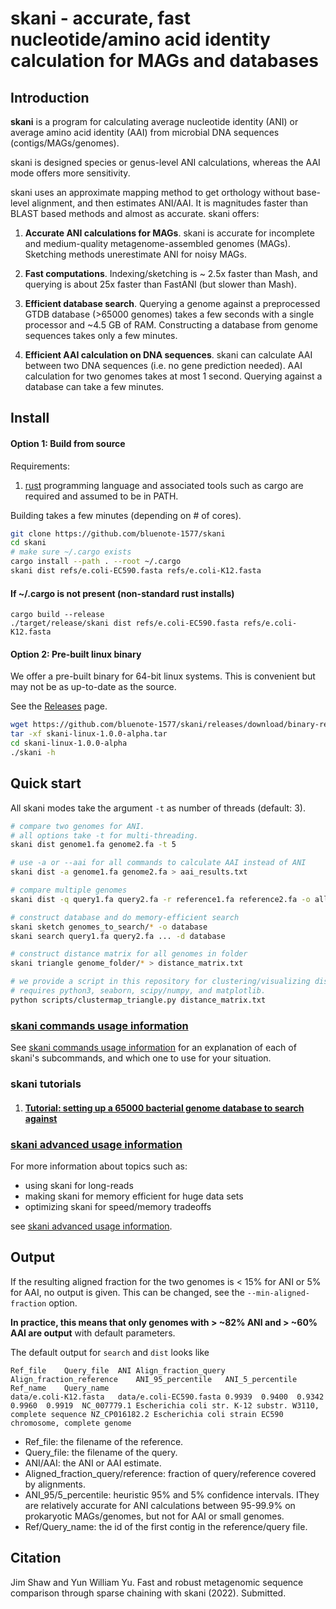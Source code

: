 # skani - accurate, fast nucleotide/amino acid identity calculation for MAGs and databases

## Introduction

**skani** is a program for calculating average nucleotide identity (ANI) or average amino acid identity (AAI) from microbial DNA sequences (contigs/MAGs/genomes). 

skani is designed species or genus-level ANI calculations, whereas the AAI mode offers more sensitivity. 

skani uses an approximate mapping method to get orthology without base-level alignment, and then estimates ANI/AAI. It is magnitudes faster than BLAST based methods and almost as accurate. skani offers:

1. **Accurate ANI calculations for MAGs**. skani is accurate for incomplete and medium-quality metagenome-assembled genomes (MAGs). Sketching methods unerestimate ANI for noisy MAGs.

2. **Fast computations**. Indexing/sketching is ~ 2.5x faster than Mash, and querying is about 25x faster than FastANI (but slower than Mash). 

3. **Efficient database search**. Querying a genome against a preprocessed GTDB database (>65000 genomes) takes a few seconds with a single processor and ~4.5 GB of RAM. Constructing a database from genome sequences takes only a few minutes. 

4. **Efficient AAI calculation on DNA sequences**. skani can calculate AAI between two DNA sequences (i.e. no gene prediction needed). AAI calculation for two genomes takes at most 1 second. Querying against a database can take a few minutes.

##  Install

#### Option 1: Build from source

Requirements:
1. [rust](https://www.rust-lang.org/tools/install) programming language and associated tools such as cargo are required and assumed to be in PATH.

Building takes a few minutes (depending on # of cores).

```sh
git clone https://github.com/bluenote-1577/skani
cd skani
# make sure ~/.cargo exists
cargo install --path . --root ~/.cargo
skani dist refs/e.coli-EC590.fasta refs/e.coli-K12.fasta
```

#### If ~/.cargo is not present (non-standard rust installs)
```
cargo build --release
./target/release/skani dist refs/e.coli-EC590.fasta refs/e.coli-K12.fasta
```

#### Option 2: Pre-built linux binary

We offer a pre-built binary for 64-bit linux systems. This is convenient but may not be as up-to-date as the source. 

See the [Releases](https://github.com/bluenote-1577/skani/releases) page. 

```sh
wget https://github.com/bluenote-1577/skani/releases/download/binary-release/skani-linux-1.0.0-alpha.tar
tar -xf skani-linux-1.0.0-alpha.tar
cd skani-linux-1.0.0-alpha
./skani -h
```



## Quick start

All skani modes take the argument `-t` as number of threads (default: 3).

```sh
# compare two genomes for ANI. 
# all options take -t for multi-threading.
skani dist genome1.fa genome2.fa -t 5

# use -a or --aai for all commands to calculate AAI instead of ANI
skani dist -a genome1.fa genome2.fa > aai_results.txt

# compare multiple genomes
skani dist -q query1.fa query2.fa -r reference1.fa reference2.fa -o all-to-all_results.txt

# construct database and do memory-efficient search
skani sketch genomes_to_search/* -o database
skani search query1.fa query2.fa ... -d database

# construct distance matrix for all genomes in folder
skani triangle genome_folder/* > distance_matrix.txt

# we provide a script in this repository for clustering/visualizing distance matrices.
# requires python3, seaborn, scipy/numpy, and matplotlib.
python scripts/clustermap_triangle.py distance_matrix.txt 

```

### [skani commands usage information](https://github.com/bluenote-1577/skani/wiki/skani-basic-usage-guide)

See [skani commands usage information](https://github.com/bluenote-1577/skani/wiki/skani-basic-usage-guide) for an explanation of each of skani's subcommands, and which one to use for your situation.

### skani tutorials

1. #### [Tutorial: setting up a 65000 bacterial genome database to search against](https://github.com/bluenote-1577/skani/wiki/Tutorial:-setting-up-a-65000-genome-database-to-search-against)

### [skani advanced usage information](https://github.com/bluenote-1577/skani/wiki/skani-advanced-usage-guide)

For more information about topics such as:

* using skani for long-reads
* making skani for memory efficient for huge data sets
* optimizing skani for speed/memory tradeoffs

see [skani advanced usage information](https://github.com/bluenote-1577/skani/wiki/skani-advanced-usage-guide).

## Output

If the resulting aligned fraction for the two genomes is < 15% for ANI or 5% for AAI, no output is given. This can be changed, see the `--min-aligned-fraction` option.

**In practice, this means that only genomes with > ~82% ANI and > ~60% AAI are output** with default parameters. 

The default output for `search` and `dist` looks like
```
Ref_file	Query_file	ANI	Align_fraction_query	Align_fraction_reference	ANI_95_percentile	ANI_5_percentile	Ref_name	Query_name
data/e.coli-K12.fasta	data/e.coli-EC590.fasta	0.9939	0.9400	0.9342	0.9960	0.9919	NC_007779.1 Escherichia coli str. K-12 substr. W3110, complete sequence	NZ_CP016182.2 Escherichia coli strain EC590 chromosome, complete genome
```
- Ref_file: the filename of the reference.
- Query_file: the filename of the query.
- ANI/AAI: the ANI or AAI estimate.
- Aligned_fraction_query/reference: fraction of query/reference covered by alignments.
- ANI_95/5_percentile: heuristic 95% and 5% confidence intervals. IThey are relatively accurate for ANI calculations between 95-99.9% on prokaryotic MAGs/genomes, but not for AAI or small genomes. 
- Ref/Query_name: the id of the first contig in the reference/query file.

## Citation

Jim Shaw and Yun William Yu. Fast and robust metagenomic sequence comparison through sparse chaining with skani (2022). Submitted.
